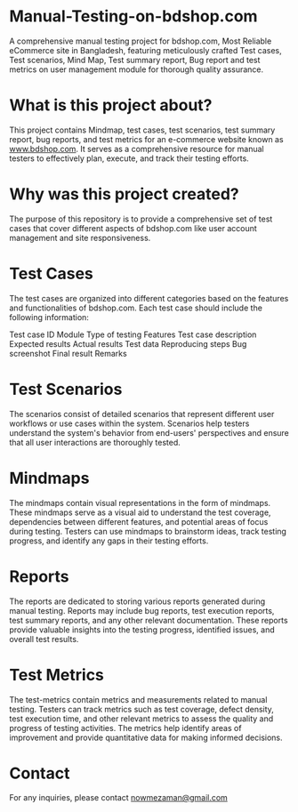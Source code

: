 # Manual-Testing-on-bdshop.com
A comprehensive manual testing project for bdshop.com, Most Reliable eCommerce site in Bangladesh, featuring meticulously crafted Test cases, Test scenarios, Mind Map, Test summary report, Bug report and test metrics on user management module for thorough quality assurance.

# What is this project about?
This project contains Mindmap, test cases, test scenarios, test summary report, bug reports, and test metrics for an e-commerce website known as www.bdshop.com. It serves as a comprehensive resource for manual testers to effectively plan, execute, and track their testing efforts.

# Why was this project created?
The purpose of this repository is to provide a comprehensive set of test cases that cover different aspects of bdshop.com like user account management and site responsiveness.

# Test Cases
The test cases are organized into different categories based on the features and functionalities of bdshop.com. Each test case should include the following information:

Test case ID
Module
Type of testing
Features
Test case description
Expected results
Actual results
Test data
Reproducing steps
Bug screenshot
Final result
Remarks

# Test Scenarios
The scenarios consist of detailed scenarios that represent different user workflows or use cases within the system. Scenarios help testers understand the system's behavior from end-users' perspectives and ensure that all user interactions are thoroughly tested.

# Mindmaps
The mindmaps contain visual representations in the form of mindmaps. These mindmaps serve as a visual aid to understand the test coverage, dependencies between different features, and potential areas of focus during testing. Testers can use mindmaps to brainstorm ideas, track testing progress, and identify any gaps in their testing efforts.

# Reports
The reports are dedicated to storing various reports generated during manual testing. Reports may include bug reports, test execution reports, test summary reports, and any other relevant documentation. These reports provide valuable insights into the testing progress, identified issues, and overall test results.

# Test Metrics
The test-metrics contain metrics and measurements related to manual testing. Testers can track metrics such as test coverage, defect density, test execution time, and other relevant metrics to assess the quality and progress of testing activities. The metrics help identify areas of improvement and provide quantitative data for making informed decisions.

# Contact
For any inquiries, please contact nowmezaman@gmail.com
